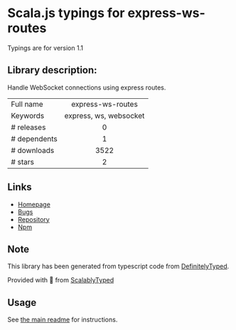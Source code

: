 
# Scala.js typings for express-ws-routes

Typings are for version 1.1

## Library description:
Handle WebSocket connections using express routes.

|                    |                 |
| ------------------ | :-------------: |
| Full name          | express-ws-routes |
| Keywords           | express, ws, websocket |
| # releases         | 0 |
| # dependents       | 1 |
| # downloads        | 3522 |
| # stars            | 2 |

## Links
- [Homepage](https://github.com/amekkawi/express-ws-routes)
- [Bugs](https://github.com/amekkawi/express-ws-routes/issues)
- [Repository](https://github.com/amekkawi/express-ws-routes)
- [Npm](https://www.npmjs.com/package/express-ws-routes)
    


## Note
This library has been generated from typescript code from [DefinitelyTyped](https://definitelytyped.org).

Provided with :purple_heart: from [ScalablyTyped](https://github.com/oyvindberg/ScalablyTyped)

## Usage
See [the main readme](../../readme.md) for instructions.


